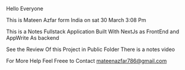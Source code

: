 Hello Everyone 

This is Mateen Azfar form India on sat 30 March  3:08 Pm

This is a Notes Fullstack Application  Built With NextJs as FrontEnd and AppWrite As backend

See the Review Of this Project in Public Folder There is a notes video

For More Help Feel Freee to Contact mateenazfar786@gmail.com